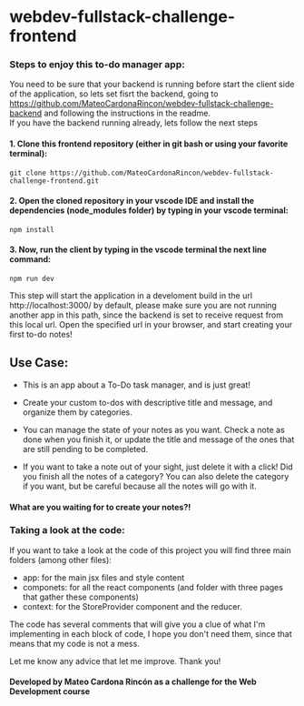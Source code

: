 # webdev-fullstack-challenge-frontend

### Steps to enjoy this to-do manager app:
You need to be sure that your backend is running before start the client side of the application, so lets set fisrt the backend, going to https://github.com/MateoCardonaRincon/webdev-fullstack-challenge-backend and following the instructions in the readme. <br>
If you have the backend running already, lets follow the next steps
#### 1. Clone this frontend repository (either in git bash or using your favorite terminal):
    git clone https://github.com/MateoCardonaRincon/webdev-fullstack-challenge-frontend.git
#### 2. Open the cloned repository in your vscode IDE and install the dependencies (node_modules folder) by typing in your vscode terminal:
    npm install
#### 3. Now, run the client by typing in the vscode terminal the next line command:
    npm run dev
This step will start the application in a develoment build in the url http://localhost:3000/ by default, please make sure you are not running another app in this path,
since the backend is set to receive request from this local url. Open the specified url in your browser, and start creating your first to-do notes!

## Use Case:

  - This is an app about a To-Do task manager, and is just great!

  - Create your custom to-dos with descriptive title and message, and organize them by categories.

  - You can manage the state of your notes as you want. Check a note as done when you finish it, or update the title and message of the ones that are still pending to be completed.

  - If you want to take a note out of your sight, just delete it with a click! Did you finish all the notes of a category? You can also delete the category if you want,
but be careful because all the notes will go with it.

#### What are you waiting for to create your notes?!

### Taking a look at the code:

If you want to take a look at the code of this project you will find three main folders (among other files):
 - app: for the main jsx files and style content
 - componets: for all the react components (and folder with three pages that gather these components)
 - context: for the StoreProvider component and the reducer. <br>

The code has several comments that will give you a clue of what I'm implementing in each block of code,
I hope you don't need them, since that means that my code is not a mess.

Let me know any advice that let me improve. Thank you!

#### Developed by Mateo Cardona Rincón as a challenge for the Web Development course
